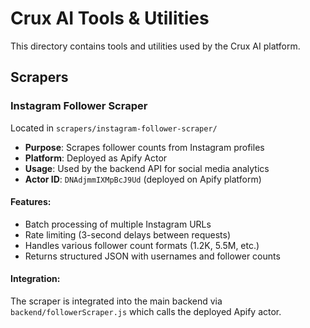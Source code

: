 # Crux AI Tools & Utilities

This directory contains tools and utilities used by the Crux AI platform.

## Scrapers

### Instagram Follower Scraper

Located in `scrapers/instagram-follower-scraper/`

- **Purpose**: Scrapes follower counts from Instagram profiles
- **Platform**: Deployed as Apify Actor
- **Usage**: Used by the backend API for social media analytics
- **Actor ID**: `DNAdjmmIXMpBcJ9Ud` (deployed on Apify platform)

#### Features:
- Batch processing of multiple Instagram URLs
- Rate limiting (3-second delays between requests)
- Handles various follower count formats (1.2K, 5.5M, etc.)
- Returns structured JSON with usernames and follower counts

#### Integration:
The scraper is integrated into the main backend via `backend/followerScraper.js` which calls the deployed Apify actor.

